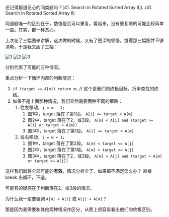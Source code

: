 还记得那道恶心的同类题吗？[41. Search in Rotated Sorted Array II](../41. Search in Rotated Sorted Array II)

两道题唯一的区别在于，数值是否可以重复。看起来，没有重复项的可能比较简单一些。其实，都一样恶心。

上次花了三幅图来讲解，这次做的时候，又有了更深的领悟，觉得那三幅图并不够清晰，于是我又画了三幅：

![1](https://cloud.githubusercontent.com/assets/1147451/5388239/4e904bb0-8122-11e4-9cf8-d2ed4c4925ef.png)
![2](https://cloud.githubusercontent.com/assets/1147451/5388238/4e8d1bc0-8122-11e4-9565-577cf11d0a23.png)
![3](https://cloud.githubusercontent.com/assets/1147451/5388237/4e8cec90-8122-11e4-8947-14f51de84947.png)

分别代表了可能的三种情况。

重点分析一下循环内部的判断情况：

1. `if (target == A[m]) return m;` // 这个是我们的终极目标，折半查找的终结。
2. 如果不是上面那种情况，我们显然需要两种不同的策略：
    1. 往左移动，`j = m - 1;`
        1. 图1中，target 落在了第1段。 `A[i] <= target < A[m]`
        2. 图2中，target 落在了2，或3段。 `A[m] < A[i] and (target >= A[i] or target < A[m])`
        3. 图3中，target 落在了第1段。 `A[i] <= target < A[m]`
    2. 往右移动，`i = m + 1;`
        1. 图1中，target 落在了第2段。 `A[m] < target <= A[j]`
        2. 图2中，target 落在了第1端。 `A[m] < target <= A[j]`
        3. 图3中，target 落在了2，或3段。 `A[m] > A[j] and (target > A[m] or target <= A[j])`

这样我们就将全部可能的**有效**，情况分析全了，如果都不满足怎么办？ 直接 break 出循环，不送。

可能有的疑惑在于判断落在2，或3段的情况。

为什么我一定要强调 `A[m] < A[i]` 或 `A[j] < A[m]`？

那是因为我需要和其他两种情况作区分，从图上很容易看出他们的终极区别。
